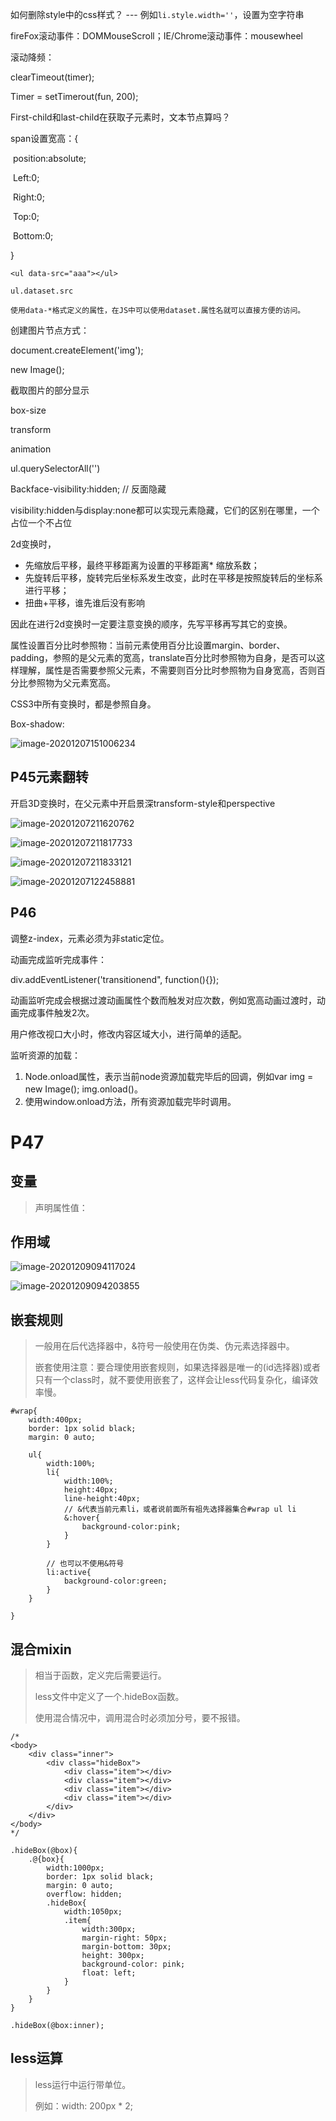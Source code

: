 如何删除style中的css样式？ --- 例如`li.style.width=''`，设置为空字符串

fireFox滚动事件：DOMMouseScroll；IE/Chrome滚动事件：mousewheel



滚动降频：

clearTimeout(timer);

Timer = setTimerout(fun, 200);



First-child和last-child在获取子元素时，文本节点算吗？





span设置宽高：{

​	position:absolute;

​	Left:0;

​	Right:0;

​	Top:0;

​	Bottom:0;

}



```
<ul data-src="aaa"></ul>

ul.dataset.src

使用data-*格式定义的属性，在JS中可以使用dataset.属性名就可以直接方便的访问。
```



创建图片节点方式：

document.createElement('img');

new Image();



截取图片的部分显示

box-size

transform

animation



ul.querySelectorAll('')





Backface-visibility:hidden; // 反面隐藏

visibility:hidden与display:none都可以实现元素隐藏，它们的区别在哪里，一个占位一个不占位



2d变换时，

* 先缩放后平移，最终平移距离为设置的平移距离* 缩放系数；
* 先旋转后平移，旋转完后坐标系发生改变，此时在平移是按照旋转后的坐标系进行平移；
* 扭曲+平移，谁先谁后没有影响

因此在进行2d变换时一定要注意变换的顺序，先写平移再写其它的变换。





属性设置百分比时参照物：当前元素使用百分比设置margin、border、padding，参照的是父元素的宽高，translate百分比时参照物为自身，是否可以这样理解，属性是否需要参照父元素，不需要则百分比时参照物为自身宽高，否则百分比参照物为父元素宽高。

CSS3中所有变换时，都是参照自身。



Box-shadow:

![image-20201207151006234](media/P44/image-20201207151006234.png)

## P45元素翻转

开启3D变换时，在父元素中开启景深transform-style和perspective

![image-20201207211620762](media/P44/image-20201207211620762.png)

![image-20201207211817733](media/P44/image-20201207211817733.png)

![image-20201207211833121](media/P44/image-20201207211833121.png)





![image-20201207122458881](media/P44/image-20201207122458881.png)

## P46

调整z-index，元素必须为非static定位。



动画完成监听完成事件：

div.addEventListener('transitionend", function(){});

动画监听完成会根据过渡动画属性个数而触发对应次数，例如宽高动画过渡时，动画完成事件触发2次。



用户修改视口大小时，修改内容区域大小，进行简单的适配。



监听资源的加载：

1. Node.onload属性，表示当前node资源加载完毕后的回调，例如var img = new Image(); img.onload()。
2. 使用window.onload方法，所有资源加载完毕时调用。



# P47



## 变量

> 声明属性值：

## 作用域



![image-20201209094117024](media/P44/image-20201209094117024.png)

![image-20201209094203855](media/P44/image-20201209094203855.png)





## 嵌套规则

> 一般用在后代选择器中，&符号一般使用在伪类、伪元素选择器中。
>
>  
>
> 嵌套使用注意：要合理使用嵌套规则，如果选择器是唯一的(id选择器)或者只有一个class时，就不要使用嵌套了，这样会让less代码复杂化，编译效率慢。

```
#wrap{
	width:400px;
	border: 1px solid black;
	margin: 0 auto;
	
	ul{
		width:100%;
		li{
			width:100%;
			height:40px;
			line-height:40px;
			// &代表当前元素li，或者说前面所有祖先选择器集合#wrap ul li
			&:hover{
				background-color:pink;
			}
		}
		
		// 也可以不使用&符号
		li:active{
			background-color:green;
		}
	}
	
}
```



## 混合mixin

> 相当于函数，定义完后需要运行。
>
> less文件中定义了一个.hideBox函数。
>
> 使用混合情况中，调用混合时必须加分号，要不报错。

```less
/*
<body>
    <div class="inner">
        <div class="hideBox">
            <div class="item"></div>
            <div class="item"></div>
            <div class="item"></div>
            <div class="item"></div>
        </div>
    </div>
</body>
*/

.hideBox(@box){
    .@{box}{
        width:1000px;
        border: 1px solid black;
        margin: 0 auto;
        overflow: hidden;
        .hideBox{
            width:1050px;
            .item{
                width:300px;
                margin-right: 50px;
                margin-bottom: 30px;
                height: 300px;
                background-color: pink;
                float: left;
            }
        }
    }
}

.hideBox(@box:inner);
```



## less运算

> less运行中运行带单位。
>
> 例如：width: 200px * 2;